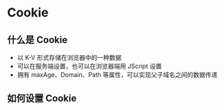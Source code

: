 # Cookie
## 什么是 Cookie
+ 以 K-V 形式存储在浏览器中的一种数据
+ 可以在服务端设置，也可以在浏览器端用 JScript 设置
+ 拥有 maxAge、Domain、Path 等属性，可以实现父子域名之间的数据传递

## 如何设置 Cookie